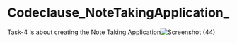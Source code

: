 # Codeclause_NoteTakingApplication_
Task-4 is about creating the Note Taking Application![Screenshot (44)](https://user-images.githubusercontent.com/121040378/235307273-5718ca05-3e1c-4d73-a86a-40c2a96002a0.png)
